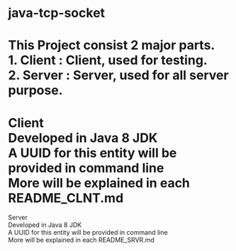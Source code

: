 # java-tcp-socket

This Project consist 2 major parts.    
**1. Client** : Client, used for testing.    
**2. Server** : Server, used for all server purpose.  
=======================================================
Client  
Developed in Java 8 JDK  
A UUID for this entity will be provided in command line  
More will be explained in each README_CLNT.md  
=======================================================
Server  
Developed in Java 8 JDK  
A UUID for this entity will be provided in command line  
More will be explained in each README_SRVR.md  